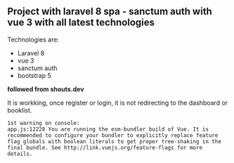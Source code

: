 ## Project with laravel 8 spa - sanctum auth with vue 3 with all latest technologies

Technologies are:

-   Laravel 8
-   vue 3
-   sanctum auth
-   bootstrap 5

**followed from shouts.dev**

It is workking, once register or login, it is not redirecting to the dashboard or booklist.

```
1st warning on console:
app.js:12228 You are running the esm-bundler build of Vue. It is recommended to configure your bundler to explicitly replace feature flag globals with boolean literals to get proper tree-shaking in the final bundle. See http://link.vuejs.org/feature-flags for more details.

```
